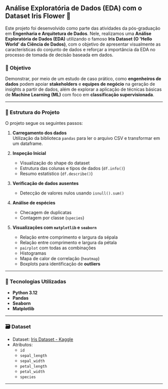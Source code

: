 ## Análise Exploratória de Dados (EDA) com o Dataset Iris Flower 🌸

Este projeto foi desenvolvido como parte das atividades da pós-graduação em **Engenharia e Arquitetura de Dados**. Nele, realizamos uma **Análise Exploratória de Dados (EDA)** utilizando o famoso **Iris Dataset (O 'Hello World' da Ciência de Dados)**, com o objetivo de apresentar visualmente as características do conjunto de dados e reforçar a importância da EDA no processo de tomada de decisão baseada em dados.

### 📌 Objetivo

Demonstrar, por meio de um estudo de caso prático, como **engenheiros de dados** podem apoiar **stakeholders** e **equipes de negócio** na geração de insights a partir de dados, além de explorar a aplicação de técnicas básicas de **Machine Learning (ML)** com foco em **classificação supervisionada**.

---

### 📂 Estrutura do Projeto

O projeto segue os seguintes passos:

1. **Carregamento dos dados**  
   Utilização da biblioteca `pandas` para ler o arquivo CSV e transformar em um dataframe.

2. **Inspeção Inicial**
   - Visualização do shape do dataset
   - Estrutura das colunas e tipos de dados (`df.info()`)
   - Resumo estatístico (`df.describe()`)

3. **Verificação de dados ausentes**
   - Detecção de valores nulos usando `isnull().sum()`

4. **Análise de espécies**
   - Checagem de duplicatas
   - Contagem por classe (`species`)

5. **Visualizações com `matplotlib` e `seaborn`**
   - Relação entre comprimento e largura da sépala
   - Relação entre comprimento e largura da pétala
   - `pairplot` com todas as combinações
   - Histogramas
   - Mapa de calor de correlação (`heatmap`)
   - Boxplots para identificação de **outliers**

---

### 🧠 Tecnologias Utilizadas

- **Python 3.12**
- **Pandas**
- **Seaborn**
- **Matplotlib**

---

### 🗃️ Dataset

- Dataset: [Iris Dataset - Kaggle](https://www.kaggle.com/datasets/uciml/iris)
- Atributos:
  - `id`
  - `sepal_length`
  - `sepal_width`
  - `petal_length`
  - `petal_width`
  - `species`

---
